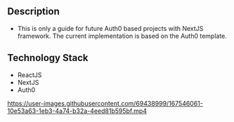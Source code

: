 ## Description
- This is only a guide for future Auth0 based projects with NextJS framework. The current implementation is based on the Auth0 template.

## Technology Stack
- ReactJS
- NextJS
- Auth0

https://user-images.githubusercontent.com/69438999/167546061-10e53a63-1eb3-4a74-b32a-4eed81b595bf.mp4

